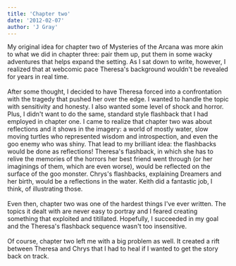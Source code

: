 ```yaml
---
title: 'Chapter two'
date: '2012-02-07'
author: 'J Gray'
---
```


My original idea for chapter two of Mysteries of the Arcana was more akin to what we did in chapter three: pair them up, put them in some wacky adventures that helps expand the setting. As I sat down to write, however, I realized that at webcomic pace Theresa's background wouldn't be revealed for years in real time. <br><br>After some thought, I decided to have Theresa forced into a confrontation with the tragedy that pushed her over the edge. I wanted to handle the topic with sensitivity and honesty. I also wanted some level of shock and horror. Plus, I didn't want to do the same, standard style flashback that I had employed in chapter one. I came to realize that chapter two was about reflections and it shows in the imagery: a world of mostly water, slow moving turtles who represented wisdom and introspection, and even the goo enemy who was shiny. That lead to my brilliant idea: the flashbacks would be done as reflections! Theresa's flashback, in which she has to relive the memories of the horrors her best friend went through (or her imaginings of them, which are even worse), would be reflected on the surface of the goo monster. Chrys's flashbacks, explaining Dreamers and her birth, would be a reflections in the water. Keith did a fantastic job, I think, of illustrating those.<br><br>Even then, chapter two was one of the hardest things I've ever written. The topics it dealt with are never easy to portray and I feared creating something that exploited and titillated. Hopefully, I succeeded in my goal and the Theresa's flashback sequence wasn't too insensitive.<br><br>Of course, chapter two left me with a big problem as well. It created a rift between Theresa and Chrys that I had to heal if I wanted to get the story back on track.<br>

